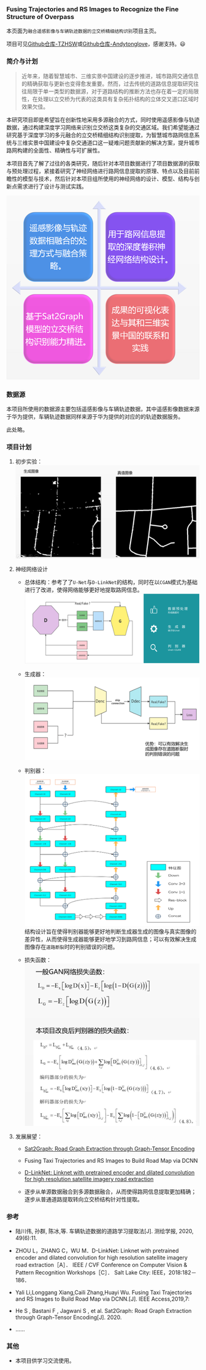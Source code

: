 ### Fusing Trajectories and RS Images to Recognize the Fine Structure of Overpass

本页面为`融合遥感影像与车辆轨迹数据的立交桥精细结构识别`项目主页。

项目可见[Github仓库-TZHSW](https://github.com/TZHSW/roadtest)或[Github仓库-Andytonglove](https://github.com/Andytonglove/roadtest)，感谢支持。😃

### 简介与计划

>近年来，随着智慧城市、三维实景中国建设的逐步推进，城市路网交通信息的精确获取与更新也变得愈发重要。然而，过去传统的道路信息提取研究往往局限于单一类型的数据源，对于道路结构的推断方法也存在着一定的局限性，在处理以立交桥为代表的这类具有复杂拓扑结构的立体交叉道口区域时效果欠佳。

本研究项目即是希望旨在创新性地采用多源融合的方式，同时使用遥感影像与轨迹数据，通过构建深度学习网络来识别立交桥这类复杂的交通区域。我们希望能通过研究基于深度学习的多元融合的立交桥精细结构识别提取，为智慧城市路网信息系统与三维实景中国建设中复杂交通道口这一疑难问题贡献新的解决方案，提升城市路网构建的全面性、精确性与可扩展性。

本项目首先了解了过往的各类研究，随后针对本项目数据进行了项目数据源的获取与预处理过程，紧接着研究了神经网络进行路网信息提取的原理、特点以及目前前瞻性的模型与技术，然后针对本项目组所使用的神经网络的设计、模型、结构与创新点需求进行了设计与测试实践。

<!-- https://raw.githubusercontent.com/Andytonglove/roadtest/master/overall.png -->

![overall](overall.png)


### 数据源

本项目所使用的数据源主要包括遥感影像与车辆轨迹数据，其中遥感影像数据来源于华为提供，车辆轨迹数据同样来源于华为提供的对应的的轨迹数据服务。

此处略。


### 项目计划

1. 初步实验：   
    ![first](first.png)


2. 神经网络设计
    - 总体结构：参考了了`U-Net`与`D-LinkNet`的结构，同时在以`CGAN`模式为基础进行了改进，使得网络能够更好地提取路网信息。
    ![all-structure](all-structure.png)


    - 生成器：
    ![discriminator](discriminator.png)

    - 判别器：
    ![Generator](Generator.png)
    结构设计旨在使得判别器能够更好地判断生成器生成的图像与真实图像的差异性，从而使得生成器能够更好地学习到路网信息；可以有效解决生成图像存在`道路断裂`时的判别错误的问题。

    - 损失函数：
    ![fx](fx.png)


3. 发展展望：
    - [Sat2Graph: Road Graph Extraction through Graph-Tensor Encoding](https://github.com/songtaohe/Sat2Graph)

    - Fusing Taxi Trajectories and RS Images to Build Road Map via DCNN

    - [D-LinkNet: Linknet with pretrained encoder and dilated convolution for high resolution satellite imagery road extraction](https://github.com/zlckanata/DeepGlobe-Road-Extraction-Challenge)

    - 逐步从单源数据融合到多源数据融合，从而使得路网信息提取更加精确；逐步从普通道路提取转向立交桥结构针对性提取。


### 参考
- 陆川伟, 孙群, 陈冰,等. 车辆轨迹数据的道路学习提取法[J]. 测绘学报, 2020, 49(6):11.

- ZHOU L，ZHANG C，WU M．D-LinkNet: Linknet with pretrained encoder and dilated convolution for high resolution satellite imagery road extraction［A］． IEEE / CVF Conference on Computer Vision & Pattern Recognition Workshops［C］． Salt Lake City: IEEE，2018:182－186．

- Yali Li,Longgang Xiang,Caili Zhang,Huayi Wu. Fusing Taxi Trajectories and RS Images to Build Road Map via DCNN.[J]. IEEE Access,2019,7:

- He S , Bastani F , Jagwani S , et al. Sat2Graph: Road Graph Extraction through Graph-Tensor Encoding[J]. 2020.

- …… 


### 其他
- 本项目供学习交流使用。